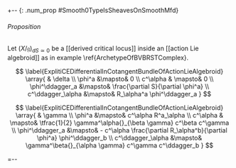 

+-- {: .num_prop #Smooth0TypeIsSheavesOnSmoothMfd}
###### Proposition

Let $(X/\mathfrak{g})_{d S \simeq 0}$ be a [[derived critical locus]] inside an [[action Lie algebroid]] as in example \ref{ArchetypeOfBVBRSTComplex}.


$$
  \label{ExplitiCEDifferentialInCotangentBundleOfActionLieAlgebroid}
  \array{
    & \delta
    \\
    \phi^a
      &\mapsto&
    0
    \\
    c^\alpha
      & \mapsto&
    0
    \\
    \phi^\ddagger_a
      &\mapsto&
     \frac{\partial S}{\partial \phi^a}
    \\
    c^\ddagger_\alpha
      &\mapsto&
    R_\alpha^a  \phi^\ddagger_a
  }
$$




$$
  \label{ExplitiCEDifferentialInCotangentBundleOfActionLieAlgebroid}
  \array{
    & \gamma
    \\
    \phi^a
      &\mapsto&
    c^\alpha R^a_\alpha
    \\
    c^\alpha
      & \mapsto&
    \tfrac{1}{2} \gamma^\alpha{}_{\beta \gamma} c^\beta c^\gamma
    \\
    \phi^\ddagger_a
      &\mapsto&
    -
    c^\alpha \frac{\partial R_\alpha^b}{\partial \phi^a} \phi^\ddagger_b
    \\
    c^\ddagger_\alpha
      &\mapsto&
    \gamma^\beta{}_{\alpha \gamma} c^\gamma c^\ddagger_b
  }
$$

=--